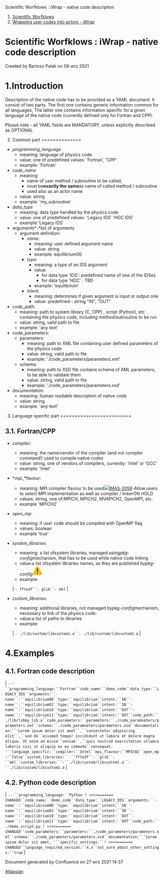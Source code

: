 


Scientific Worfklows : iWrap - native code description








1. [Scientific Worfklows](index.md)
2. [Wrapping user codes into actors - iWrap](Wrapping-user-codes-into-actors---iWrap_70877391.md)





 Scientific Worfklows : iWrap - native code description
=========================================================





 
 
 
 
 
 
 
 Created by  Bartosz Palak on 06 wrz 2021
 


1.Introduction
===============

Description of the native code has to be provided as a YAML document. It consist of two parts. The first one contains generic information common for all languages, The latter one contains information specific for a given language of the native code (currently defined only for Fortran and CPP).

  


Please note - all YAML fields are MANDATORY, unless explicitly described as OPTIONAL

2. Common part
==============

* *programming\_language*
	+ meaning: language of physics code
	+ value: one of predefined values: 'Fortran', 'CPP'
	+ example: 'Fortran'
* *code\_name*
	+ meaning:
		- name of user method / subroutine to be called,
		- must be**exactly the same**as name of called method / subroutine
		- used also as an actor name
	+ value: string
	+ example: 'my\_subroutine'
* *data\_type*
	+ meaning: data type handled by the physics code
	+ value: one of predefined values: 'Legacy IDS' 'HDC IDS'
	+ example:'Legacy IDS'
* *arguments**-*list of arguments
	+ argument definition:
		- *name*:
			* meaning: user defined argument name
			* value: string
			* example: equilibrium00
		- *type*:
			* meaning: a type of an IDS argument
			* value:
				+ for data type 'IDS': predefined name of one of the IDSes
				+ for data type 'HDC' : TBD
			* example: 'equilibrium'
		- intent
			* meaning: determines if given argument is input or output one
			* value: predefined - string "IN", "OUT"
* *code\_path:*
	+ meaning: path to system library (C, CPP) , script (Python), etc containing the physics code, including method/subroutine to be run
	+ value: string, valid path to file
	+ example: 'any text'
* code\_parameters:
	+ parameters:
		- meaning: path to XML file containing user defined parameters of the physics code
		- value: string, valid path to file
		- example: './code\_parameters/parameters.xml'
	+ schema:
		- meaning: path to XSD file contains schema of XML parameters, to be able to validate them
		- value: string, valid path to file
		- example: './code\_parameters/parameters.xsd'
* *documentation:*
	+ meaning: human readable description of native code
	+ value: string
	+ example: 'any text'

3. Language specific part
=========================

3.1. Fortran/CPP
----------------

* *compiler*:
	+ meaning: the name/vendor of the compiler (and not compiler command!) used to compile native codes
	+ value: string, one of vendors of compilers, currently: 'Intel' or 'GCC'
	+ example: 'Intel'
* *mpi\_*flavour:
	+ meaning: MPI compiler flavour to be used[![](https://jira.iter.org/secure/viewavatar?size=xsmall&avatarId=13310&avatarType=issuetype)IMAS-2056](https://jira.iter.org/browse/IMAS-2056)-Allow users to select MPI implementation as well as compiler / linkerON HOLD
	+ values: string, one of:MPICH, MPICH2, MVAPICH2, OpenMPI, etc.
	+ example 'MPICH2'
* *open\_mp*:
	+ meaning: if user code should be compiled with OpenMP flag
	+ values: boolean
	+ example 'true'
* *system\_libraries:*
	+ meaning: a list ofsystem libraries, managed using*pkg-config*mechanism, that has to be used while native code linking
	+ value:a list ofsystem libraries names, as they are published by*pkg-config*![(ostrzeżenie)](images/icons/emoticons/warning.svg)
	+ example:
	
	
	
	| `- fftw3f``- glib``- mkl` |
* *custom\_libraries*:
	+ meaning: additional libraries, not managed by*pkg-config*mechanism, necessary to link of the physics code:
	+ value:a list of paths to libraries
	+ example:
	
	
	
	| `- ./lib/custom/libcustom1.a``- ./lib/custom/libcustom2.a` |


4.Examples
===========

4.1. Fortran code description
-----------------------------



| `---``programming_language:``Fortran``code_name:``demo_code``data_type:``LEGACY_IDS``arguments:``- name``:``equilibrium00``type:``equilibrium``intent:``IN``- name``:``equilibrium01``type:``equilibrium``intent:``IN``- name``:``equilibrium10``type:``equilibrium``intent:``OUT``- name``:``equilibrium11``type:``equilibrium``intent:``OUT``code_path:``./lib/libmy_lib.a``code_parameters:``parameters:``./code_paramneters/parameters.xml``schema:``./code_paramneters/parameters.xsd``documentation:``'Lorem ipsum dolor sit amet``,``consectetur adipiscing elit``,``sed do``eiusmod tempor incididunt ut labore et dolore magna aliqua. Ut enim ad minim``veniam``,``quis nostrud exercitation ullamco laboris nisi ut aliquip ex ea commodo``consequat. '``language_specific:``compiler:``Intel``mpi_flavour:``MPICH2``open_mp:``false``system_libraries:``-``fftw3f``-``glib``-``mkl``custom_libraries:``-``./lib/custom/libcustom1.a``-``./lib/custom/libcustom2.a` |

4.2. Python code description
----------------------------

  




| `---``programming_language:``Python ! <<<<======= CHANGED``code_name:``demo_code``data_type:``LEGACY_IDS``arguments:``- name``:``equilibrium00``type:``equilibrium``intent:``IN``- name``:``equilibrium01``type:``equilibrium``intent:``IN``- name``:``equilibrium10``type:``equilibrium``intent:``OUT``- name``:``equilibrium11``type:``equilibrium``intent:``OUT``code_path:``./demo_script.py ! <<<<======= CHANGED``code_parameters:``parameters:``./code_parameters/parameters.xml``schema:``./code_parameters/parameters.xsd``documentation:``'Lorem ipsum dolor sit amet, '``specific_settings:``! <<<<======= CHANGED``language_required_version:``4.x``not_sure_about_other_settings:``true` |

  


  




 


Document generated by Confluence on 27 wrz 2021 14:37


[Atlassian](http://www.atlassian.com/)


 

